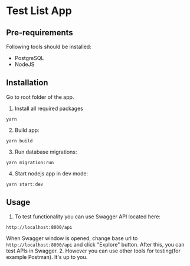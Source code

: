 # Test List App

## Pre-requirements
Following tools should be installed:
- PostgreSQL
- NodeJS

## Installation

Go to root folder of the app.
1) Install all required packages
```
yarn
```
2) Build app:
```
yarn build
```
3) Run database migrations:
```
yarn migration:run
```
4) Start nodejs app in dev mode:
```
yarn start:dev
```

## Usage

1. To test functionality you can use Swagger API located here:
```
http://localhost:8000/api
```
When Swagger window is opened, change base url to ```http://localhost:8000/api``` and click "Explore" button.
After this, you can test APIs in Swagger.
2. However you can use other tools for testing(for example Postman). It's up to you.